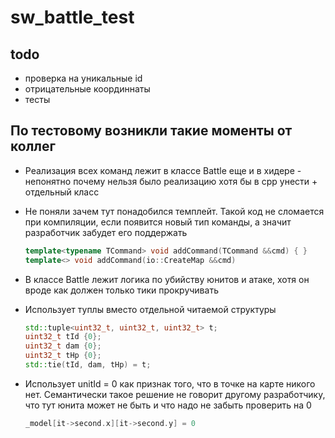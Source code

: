 # sw_battle_test

## todo

* проверка на уникальные id
* отрицательные координнаты
* тесты

## По тестовому возникли такие моменты от коллег

* Реализация всех команд лежит в классе Battle еще и в хидере - непонятно почему нельзя было реализацию хотя бы в cpp унести + отдельный класс

* Не поняли зачем тут понадобился темплейт. Такой код не сломается при компиляции, если появится новый тип команды, а значит разработчик забудет его поддержать

    ```c++
    template<typename TCommand> void addCommand(TCommand &&cmd) { }
    template<> void addCommand(io::CreateMap &&cmd)
    ```

* В классе Battle лежит логика по убийству юнитов и атаке, хотя он вроде как должен только тики прокручивать

* Использует туплы вместо отдельной читаемой структуры

    ```c++
    std::tuple<uint32_t, uint32_t, uint32_t> t;
    uint32_t tId {0};
    uint32_t dam {0};
    uint32_t tHp {0};
    std::tie(tId, dam, tHp) = t;
    ```

* Использует unitId = 0 как признак того, что в точке на карте никого нет. Семантически такое решение не говорит другому разработчику, что тут юнита может не быть и что надо не забыть проверить на 0

    ```c++
    _model[it->second.x][it->second.y] = 0
    ```
